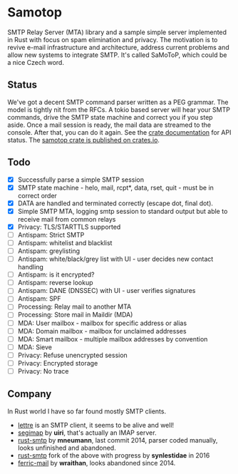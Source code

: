 # Samotop
SMTP Relay Server (MTA) library and a sample simple server implemented in Rust with focus on spam elimination and privacy. The motivation is to revive e-mail infrastructure and architecture, address current problems and allow new systems to integrate SMTP. It's called SaMoToP, which could be a nice Czech word.
## Status
We've got a decent SMTP command parser written as a PEG grammar. The model is tightly nit from the RFCs. A tokio based server will hear your SMTP commands, drive the SMTP state machine and correct you if you step aside. Once a mail session is ready, the mail data are streamed to the console. After that, you can do it again. See the [crate documentation](https://docs.rs/samotop/) for API status. The [samotop crate is published on crates.io](https://crates.io/crates/samotop).
## Todo
- [x] Successfully parse a simple SMTP session
- [x] SMTP state machine - helo, mail, rcpt*, data, rset, quit - must be in correct order
- [x] DATA are handled and terminated correctly (escape dot, final dot).
- [x] Simple SMTP MTA, logging smtp session to standard output but able to receive mail from common relays
- [x] Privacy: TLS/STARTTLS supported
- [ ] Antispam: Strict SMTP
- [ ] Antispam: whitelist and blacklist
- [ ] Antispam: greylisting
- [ ] Antispam: white/black/grey list with UI - user decides new contact handling
- [ ] Antispam: is it encrypted?
- [ ] Antispam: reverse lookup
- [ ] Antispam: DANE (DNSSEC) with UI - user verifies signatures
- [ ] Antispam: SPF
- [ ] Processing: Relay mail to another MTA
- [ ] Processing: Store mail in Maildir (MDA)
- [ ] MDA: User mailbox - mailbox for specific address or alias
- [ ] MDA: Domain mailbox - mailbox for unclaimed addresses
- [ ] MDA: Smart mailbox - multiple mailbox addresses by convention
- [ ] MDA: Sieve
- [ ] Privacy: Refuse unencrypted session
- [ ] Privacy: Encrypted storage
- [ ] Privacy: No trace

## Company
In Rust world I have so far found mostly SMTP clients.
* [lettre](https://github.com/lettre/lettre) is an SMTP client, it seems to be alive and well!
* [segimap](https://github.com/uiri/SEGIMAP) by **uiri**, that's actually an IMAP server.
* [rust-smtp](https://github.com/mneumann/rust-smtp) by **mneumann**, last commit 2014, parser coded manually, looks unfinished and abandoned.
* [rust-smtp](https://github.com/synlestidae/rust-smtp) fork of the above with progress by **synlestidae** in 2016
* [ferric-mail](https://github.com/wraithan/ferric-mail) by **wraithan**, looks abandoned since 2014.
